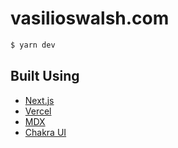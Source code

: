 # vasilioswalsh.com

```bash
$ yarn dev 
```

## Built Using
- [Next.js](https://nextjs.org/)
- [Vercel](https://vercel.com)
- [MDX](https://github.com/mdx-js/mdx)
- [Chakra UI](https://chakra-ui.com/)
